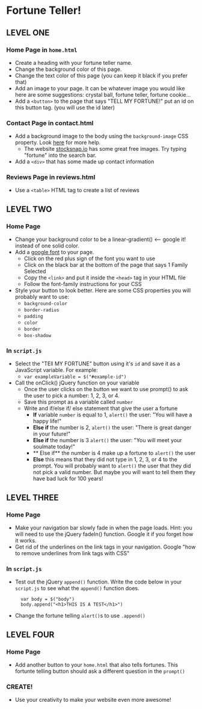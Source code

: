 # Fortune Teller!

## LEVEL ONE

### Home Page in `home.html`
* Create a heading with your fortune teller name.
* Change the background color of this page.
* Change the text color of this page (you can keep it black if you prefer that)
* Add an image to your page. It can be whatever image you would like here are some suggestions: crystal ball, fortune teller, fortune cookie...
* Add a `<button>` to the page that says "TELL MY FORTUNE!" put an id on this button tag. (you will use the id later)

### Contact Page in contact.html
* Add a background image to the body using the `background-image` CSS property. Look [here](https://css-tricks.com/perfect-full-page-background-image/) for more help. 
  * The website [stocksnap.io](https://stocksnap.io/) has some great free images. Try typing "fortune" into the search bar.
* Add a `<div>` that has some made up contact information
  <!-- TODO add example image -->

### Reviews Page in reviews.html
* Use a `<table>` HTML tag to create a list of reviews 
  <!-- TODO add example image -->

## LEVEL TWO

### Home Page
* Change your background color to be a linear-gradient() <-- google it! instead of one solid color.
* Add a [google font](https://fonts.google.com/) to your page.
  * Click on the red plus sign of the font you want to use
  * Click on the black bar at the bottom of the page that says 1 Family Selected
  * Copy the `<link>` and put it inside the `<head>` tag in your HTML file
  * Follow the font-family instructions for your CSS
* Style your button to look better. Here are some CSS properties you will probably want to use:
  * `background-color`
  * `border-radius`
  * `padding`
  * `color`
  * `border`
  * `box-shadow`


### In `script.js`
* Select the "TEll MY FORTUNE" button using it's `id` and save it as a JavaScript variable. For example:
  * ``` var exampleVariable = $("#example-id") ```
* Call the onClick() jQuery function on your variable
  * Once the user clicks on the button we want to use prompt() to ask the user to pick a number: 1, 2, 3, or 4.
  * Save this prompt as a variable called `number`
  <!-- TODO add example link -->
  * Write and if/else if/ else statement that give the user a fortune
    * **If** variable `number` is equal to 1, `alert()` the user: "You will have a happy life!"
    * **Else if** the number is 2, `alert()` the user: "There is great danger in your future!"
    * **Else if** the number is 3 `alert()` the user: "You will meet your soulmate today!"
    * ** Else if** the number is 4 make up a fortune to  `alert()` the user
    * **Else** this means that they did not type in 1, 2, 3, or 4 to the prompt. You will probably want to `alert()` the user that they did not pick a valid number. But maybe you will want to tell them they have bad luck for 100 years!

## LEVEL THREE

### Home Page
* Make your navigation bar slowly fade in when the page loads. Hint: you will need to use the jQuery fadeIn() function. Google it if you forget how it works.
* Get rid of the underlines on the link tags in your navigation. Google "how to remove underlines from link tags with CSS"

### In `script.js`
* Test out the jQuery `append()` function. Write the code below in your `script.js` to see what the `append()` function does.
  ``` 
    var body = $("body")
    body.append("<h1>THIS IS A TEST</h1>")
  ```
* Change the fortune telling `alert()`s to use `.append()`


## LEVEL FOUR

### Home Page
* Add another button to your `home.html` that also tells fortunes. This fortunte telling button should ask a different question in the `prompt()`

### CREATE!
* Use your creativity to make your website even more awesome!






